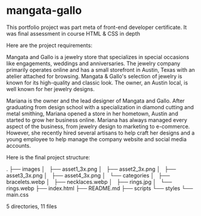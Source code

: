 # mangata-gallo

This portfolio project was part meta of front-end developer certificate.
It was final assessment in course HTML & CSS in depth 

Here are the project requirements:

Mangata and Gallo is a jewelry store that specializes in special occasions like engagements, weddings and anniversaries. The jewelry company primarily operates online and has a small storefront in Austin, Texas with an atelier attached for browsing. Mangata & Gallo's selection of jewelry is known for its high-quality and classic look. The owner, an Austin local, is well known for her jewelry designs.  

Mariana is the owner and the lead designer of Mangata and Gallo. After graduating from design school with a specialization in diamond cutting and metal smithing, Mariana opened a store in her hometown, Austin and started to grow her business online. Mariana has always managed every aspect of the business, from jewelry design to marketing to e-commerce. However, she recently hired several artisans to help craft her designs and a young employee to help manage the company website and social media accounts.

Here is the final project structure: 

.
├── images
│   ├── asset1_3x.png
│   ├── asset2_3x.png
│   ├── asset3_3x.png
│   ├── asset4_3x.png
│   └── categories
│       ├── bracelets.webp
│       ├── necklaces.webp
│       ├── rings.jpg
│       └── rings.webp
├── index.html
├── README.md
├── scripts
└── styles
    └── main.css

5 directories, 11 files
